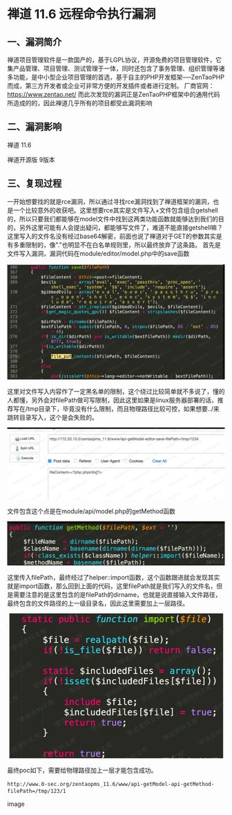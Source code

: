禅道 11.6 远程命令执行漏洞
==========================

一、漏洞简介
------------

禅道项目管理软件是一款国产的，基于LGPL协议，开源免费的项目管理软件，它集产品管理、项目管理、测试管理于一体，同时还包含了事务管理、组织管理等诸多功能，是中小型企业项目管理的首选，基于自主的PHP开发框架──ZenTaoPHP而成，第三方开发者或企业可非常方便的开发插件或者进行定制。
厂商官网：<https://www.zentao.net/>
而此次发现的漏洞正是ZenTaoPHP框架中的通用代码所造成的的，因此禅道几乎所有的项目都受此漏洞影响

二、漏洞影响
------------

禅道 11.6

禅道开源版 9版本

三、复现过程
------------

一开始想要找的就是rce漏洞，所以通过寻找rce漏洞找到了禅道框架的漏洞，也是一个比较意外的收获吧。这里想要rce其实是文件写入+文件包含组合getshell的，所以只要我们都能够在model文件中找到这两类功能函数就能够达到我们的目的，另外这里可能有人会提出疑问，都能够写文件了，难道不能直接getshell嘛？这里写入的文件名没有经过base64解密，前面也说了禅道对于GET的参数其实是有多重限制的，像"."也明显不在白名单规则里，所以最终放弃了这条路。
首先是文件写入漏洞，漏洞代码在module/editor/model.php中的save函数

![](resource/禅道11.6远程命令执行漏洞/media/rId25.png)

这里对文件写入内容作了一定黑名单的限制，这个绕过比较简单就不多说了，懂的人都懂，另外会对filePath做可写限制，因此这里如果是linux服务器部署的话，推荐写在/tmp目录下，毕竟没有什么限制，而且物理路径比较可控，如果想要../来跳转目录写入，这个是会失败的。

![](resource/禅道11.6远程命令执行漏洞/media/rId26.png)

文件包含这个点是在module/api/model.php的getMethod函数

![](resource/禅道11.6远程命令执行漏洞/media/rId27.png)

这里传入filePath，最终经过了helper::import函数，这个函数跟进就会发现其实就是import函数，那么回到上面的代码，这里filePath就是我们写入的文件名，但是需要注意的是这里包含的是filePath的dirname，也就是说直接输入文件路径，最终包含的文件路径的上一级目录名，因此这里需要加上一层路径。

![](resource/禅道11.6远程命令执行漏洞/media/rId28.png)

最终poc如下，需要给物理路径加上一层才能包含成功。

    http://www.0-sec.org/zentaopms_11.6/www/api-getModel-api-getMethod-filePath=/tmp/123/1

image
